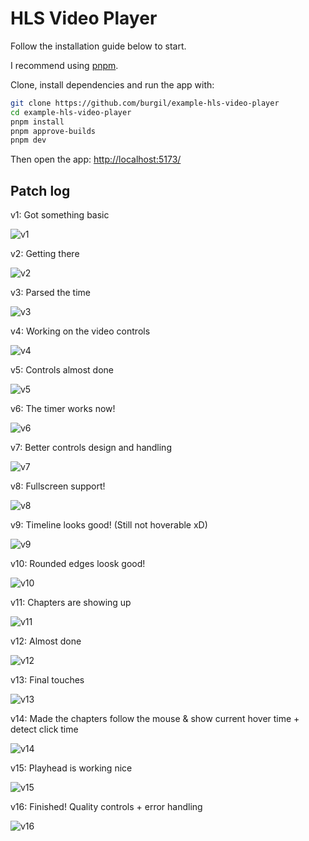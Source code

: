 # HLS Video Player

Follow the installation guide below to start.

I recommend using [pnpm](https://pnpm.io/).

Clone, install dependencies and run the app with:

```bash
git clone https://github.com/burgil/example-hls-video-player
cd example-hls-video-player
pnpm install
pnpm approve-builds
pnpm dev
```

Then open the app: <http://localhost:5173/>

## Patch log

v1: Got something basic

![v1](patch-logs/v1.png)

v2: Getting there

![v2](patch-logs/v2.png)

v3: Parsed the time

![v3](patch-logs/v3.png)

v4: Working on the video controls

![v4](patch-logs/v4.png)

v5: Controls almost done

![v5](patch-logs/v5.png)

v6: The timer works now!

![v6](patch-logs/v6.png)

v7: Better controls design and handling

![v7](patch-logs/v7.png)

v8: Fullscreen support!

![v8](patch-logs/v8.png)

v9: Timeline looks good! (Still not hoverable xD)

![v9](patch-logs/v9.png)

v10: Rounded edges loosk good!

![v10](patch-logs/v10.png)

v11: Chapters are showing up

![v11](patch-logs/v11.png)

v12: Almost done

![v12](patch-logs/v12.png)

v13: Final touches

![v13](patch-logs/v13.png)

v14: Made the chapters follow the mouse & show current hover time + detect click time

![v14](patch-logs/v14.png)

v15: Playhead is working nice

![v15](patch-logs/v15.png)

v16: Finished! Quality controls + error handling

![v16](patch-logs/v16.png)
